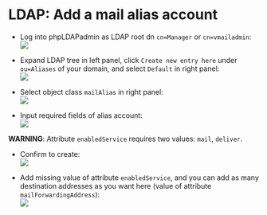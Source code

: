 # LDAP: Add a mail alias account

* Log into phpLDAPadmin as LDAP root dn `cn=Manager` or `cn=vmailadmin`:  
![](http://screenshots.iredmail.googlecode.com/hg/phpldapadmin/login.png)

* Expand LDAP tree in left panel, click `Create new entry here` under `ou=Aliases` of your domain, and select `Default` in right panel:  
![](http://screenshots.iredmail.googlecode.com/hg/phpldapadmin/create_alias_1.png)

* Select object class `mailAlias` in right panel:  
![](http://screenshots.iredmail.googlecode.com/hg/phpldapadmin/create_alias_2.png)

* Input required fields of alias account:  
![](http://screenshots.iredmail.googlecode.com/hg/phpldapadmin/create_alias_3.png)

__WARNING__: Attribute `enabledService` requires two values: `mail`, `deliver`.

* Confirm to create:  
![](http://screenshots.iredmail.googlecode.com/hg/phpldapadmin/create_alias_4.png)

* Add missing value of attribute `enabledService`, and you can add as many destination addresses as you want here (value of attribute `mailForwardingAddress`):  
![](http://screenshots.iredmail.googlecode.com/hg/phpldapadmin/create_alias_5.png)

